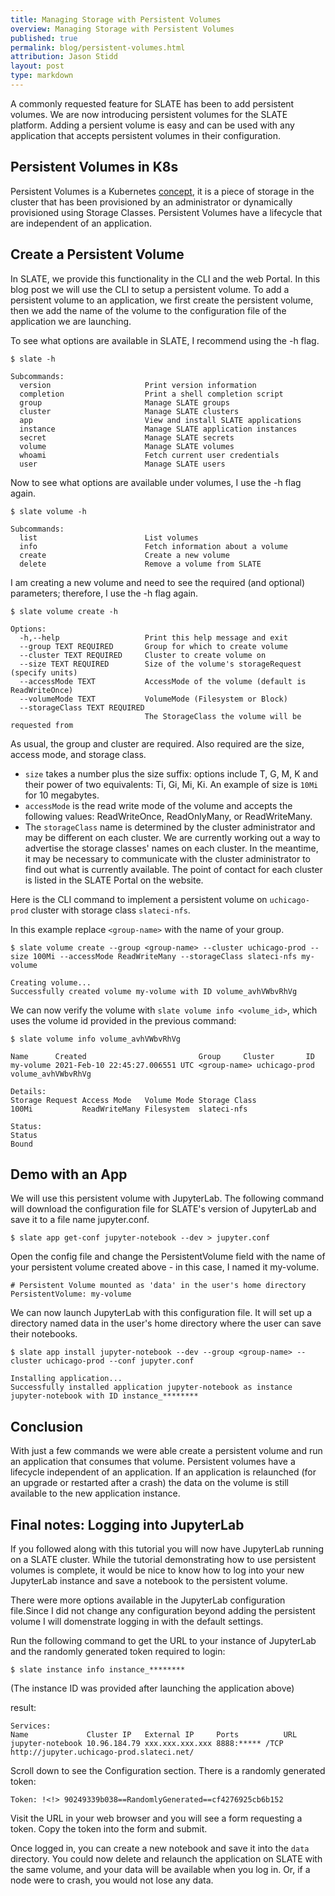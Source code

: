 ```yaml
---
title: Managing Storage with Persistent Volumes
overview: Managing Storage with Persistent Volumes
published: true
permalink: blog/persistent-volumes.html
attribution: Jason Stidd 
layout: post
type: markdown
---
```


A commonly requested feature for SLATE has been to add persistent volumes. We are now introducing persistent volumes for the SLATE platform. Adding a persient volume is easy and can be used with any application that accepts persistent volumes in their configuration. 

<!--end_excerpt-->

## Persistent Volumes in K8s

Persistent Volumes is a Kubernetes [concept](https://kubernetes.io/docs/concepts/storage/persistent-volumes/), it is a piece of storage in the cluster that has been provisioned by an administrator or dynamically provisioned using Storage Classes. Persistent Volumes have a lifecycle that are independent of an application. 

## Create a Persistent Volume

In SLATE, we provide this functionality in the CLI and the web Portal. In this blog post we will use the CLI to setup a persistent volume. To add a persistent volume to an application, we first create the persistent volume, then we add the name of the volume to the configuration file of the application we are launching. 

To see what options are available in SLATE, I recommend using the -h flag. 

```
$ slate -h 

Subcommands:
  version                     Print version information
  completion                  Print a shell completion script
  group                       Manage SLATE groups
  cluster                     Manage SLATE clusters
  app                         View and install SLATE applications
  instance                    Manage SLATE application instances
  secret                      Manage SLATE secrets
  volume                      Manage SLATE volumes
  whoami                      Fetch current user credentials
  user                        Manage SLATE users
```

Now to see what options are available under volumes, I use the -h flag again. 

```
$ slate volume -h

Subcommands:
  list                        List volumes
  info                        Fetch information about a volume
  create                      Create a new volume
  delete                      Remove a volume from SLATE
```

I am creating a new volume and need to see the required (and optional) parameters; therefore, I use the -h flag again. 

```
$ slate volume create -h

Options:
  -h,--help                   Print this help message and exit
  --group TEXT REQUIRED       Group for which to create volume
  --cluster TEXT REQUIRED     Cluster to create volume on
  --size TEXT REQUIRED        Size of the volume's storageRequest (specify units)
  --accessMode TEXT           AccessMode of the volume (default is ReadWriteOnce)
  --volumeMode TEXT           VolumeMode (Filesystem or Block)
  --storageClass TEXT REQUIRED
                              The StorageClass the volume will be requested from
```

As usual, the group and cluster are required. Also required are the size, access mode, and storage class. 


- `size` takes a number plus the size suffix: options include T, G, M, K  and their power of two equivalents: Ti, Gi, Mi, Ki. An example of size is `10Mi` for 10 megabytes.
- `accessMode` is the read write mode of the volume and accepts the following values: ReadWriteOnce, ReadOnlyMany, or ReadWriteMany. 
- The `storageClass` name is determined by the cluster administrator and may be different on each cluster. We are currently working out a way to advertise the storage classes' names on each cluster. In the meantime, it may be necessary to communicate with the cluster administrator to find out what is currently available. The point of contact for each cluster is listed in the SLATE Portal on the website. 

Here is the CLI command to implement a persistent volume on `uchicago-prod` cluster with storage class `slateci-nfs`.

In this example replace `<group-name>` with the name of your group. 

```
$ slate volume create --group <group-name> --cluster uchicago-prod --size 100Mi --accessMode ReadWriteMany --storageClass slateci-nfs my-volume

Creating volume...
Successfully created volume my-volume with ID volume_avhVWbvRhVg 
```

We can now verify the volume with `slate volume info <volume_id>`, which uses the volume id provided in the previous command: 

```
$ slate volume info volume_avhVWbvRhVg

Name      Created                         Group     Cluster       ID
my-volume 2021-Feb-10 22:45:27.006551 UTC <group-name> uchicago-prod volume_avhVWbvRhVg

Details:
Storage Request Access Mode   Volume Mode Storage Class
100Mi           ReadWriteMany Filesystem  slateci-nfs

Status:
Status
Bound
```


## Demo with an App

We will use this persistent volume with JupyterLab. The following command will download the configuration file for SLATE's version of JupyterLab and save it to a file name jupyter.conf. 

```
$ slate app get-conf jupyter-notebook --dev > jupyter.conf
```

Open the config file and change the PersistentVolume field with the name of your persistent volume created above - in this case, I named it my-volume. 

```
# Persistent Volume mounted as 'data' in the user's home directory
PersistentVolume: my-volume
```

We can now launch JupyterLab with this configuration file. It will set up a directory named data in the user's home directory where the user can save their notebooks. 

```
$ slate app install jupyter-notebook --dev --group <group-name> --cluster uchicago-prod --conf jupyter.conf

Installing application...
Successfully installed application jupyter-notebook as instance jupyter-notebook with ID instance_********
```

## Conclusion

With just a few commands we were able create a persistent volume and run an application that consumes that volume. Persistent volumes have a lifecycle independent of an application. If an application is relaunched (for an upgrade or restarted after a crash) the data on the volume is still available to the new application instance.  

## Final notes: Logging into JupyterLab

If you followed along with this tutorial you will now have JupyterLab running on a SLATE cluster. While the tutorial demonstrating how to use persistent volumes is complete, it would be nice to know how to log into your new JupyterLab instance and save a notebook to the persistent volume.

There were more options available in the JupyterLab configuration file.Since I did not change any configuration beyond adding the persistent volume I will domenstrate logging in with the default settings. 

Run the following command to get the URL to your instance of JupyterLab and the randomly generated token required to login: 

```
$ slate instance info instance_********
```

(The instance ID was provided after launching the application above)

result: 
```
Services:
Name             Cluster IP   External IP     Ports          URL
jupyter-notebook 10.96.184.79 xxx.xxx.xxx.xxx 8888:***** /TCP http://jupyter.uchicago-prod.slateci.net/
```

Scroll down to see the Configuration section. There is a randomly generated token: 

```
Token: !<!> 90249339b038==RandomlyGenerated==cf4276925cb6b152
```

Visit the URL in your web browser and you will see a form requesting a token. Copy the token into the form and submit. 

Once logged in, you can create a new notebook and save it into the `data` directory. You could now delete and relaunch the application on SLATE with the same volume, and your data will be available when you log in. Or, if a node were to crash, you would not lose any data.

